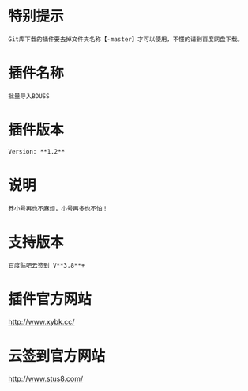 # 特别提示
    Git库下载的插件要去掉文件夹名称【-master】才可以使用，不懂的请到百度网盘下载。
# 插件名称
    批量导入BDUSS
# 插件版本
    Version: **1.2**
# 说明
    养小号再也不麻烦，小号再多也不怕！
# 支持版本
    百度贴吧云签到 V**3.8**+
# 插件官方网站
http://www.xybk.cc/
# 云签到官方网站
http://www.stus8.com/
